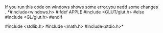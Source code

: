 If you run this code on windows shows some error.you nedd some changes .
*#include<windows.h>
#ifdef APPLE
#include <GLUT/glut.h>
#else
#include <GL/glut.h>
#endif

#include <stdlib.h>
#include <math.h>
#include<stdio.h>*
